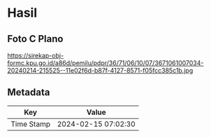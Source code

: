 # Hasil

## Foto C Plano

https://sirekap-obj-formc.kpu.go.id/a86d/pemilu/pdpr/36/71/06/10/07/3671061007034-20240214-215525--11e02f6d-b87f-4127-8571-f05fcc385c1b.jpg


## Metadata

| Key        | Value               |
| ---------- | ------------------- |
| Time Stamp | 2024-02-15 07:02:30 |



